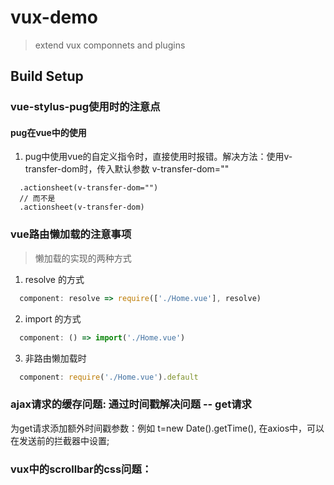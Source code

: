 # vux-demo

> extend vux componnets and plugins

## Build Setup

### vue-stylus-pug使用时的注意点

#### pug在vue中的使用

1. pug中使用vue的自定义指令时，直接使用时报错。解决方法：使用v-transfer-dom时，传入默认参数 v-transfer-dom=""

```pug
  .actionsheet(v-transfer-dom="")
  // 而不是
  .actionsheet(v-transfer-dom)
```

### vue路由懒加载的注意事项

> 懒加载的实现的两种方式

1. resolve 的方式

```js
  component: resolve => require(['./Home.vue'], resolve)
```

2. import 的方式

```js
  component: () => import('./Home.vue')
```

3. 非路由懒加载时

```js
  component: require('./Home.vue').default

```

### ajax请求的缓存问题: 通过时间戳解决问题 -- get请求

为get请求添加额外时间戳参数：例如 t=new Date().getTime(), 在axios中，可以在发送前的拦截器中设置;

### vux中的scrollbar的css问题：
